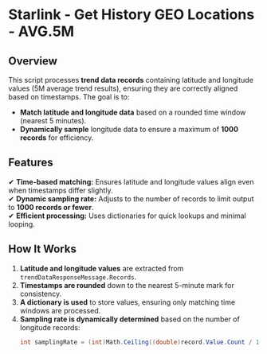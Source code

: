 ﻿# Starlink - Get History GEO Locations - AVG.5M

## Overview  
This script processes **trend data records** containing latitude and longitude values (5M average trend results), ensuring they are correctly aligned based on timestamps. The goal is to:  
- **Match latitude and longitude data** based on a rounded time window (nearest 5 minutes).  
- **Dynamically sample** longitude data to ensure a maximum of **1000 records** for efficiency.  

## Features  
✔ **Time-based matching:** Ensures latitude and longitude values align even when timestamps differ slightly.  
✔ **Dynamic sampling rate:** Adjusts to the number of records to limit output to **1000 records or fewer**.  
✔ **Efficient processing:** Uses dictionaries for quick lookups and minimal looping.  

## How It Works  
1. **Latitude and longitude values** are extracted from `trendDataResponseMessage.Records`.  
2. **Timestamps are rounded** down to the nearest 5-minute mark for consistency.  
3. **A dictionary is used** to store values, ensuring only matching time windows are processed.  
4. **Sampling rate is dynamically determined** based on the number of longitude records:  
   ```csharp
   int samplingRate = (int)Math.Ceiling((double)record.Value.Count / 1000);
